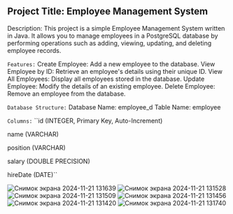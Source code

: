 ## Project Title: Employee Management System
Description:
This project is a simple Employee Management System written in Java. It allows you to manage employees in a PostgreSQL database by performing operations such as adding, viewing, updating, and deleting employee records.

```Features:```
Create Employee: Add a new employee to the database.
View Employee by ID: Retrieve an employee's details using their unique ID.
View All Employees: Display all employees stored in the database.
Update Employee: Modify the details of an existing employee.
Delete Employee: Remove an employee from the database.



```Database Structure:```
Database Name: employee_d
Table Name: employee


  ```Columns:```
``id (INTEGER, Primary Key, Auto-Increment)

name (VARCHAR)

position (VARCHAR)

salary (DOUBLE PRECISION)

hireDate (DATE)``


![Снимок экрана 2024-11-21 131639](https://github.com/user-attachments/assets/3ec9db4d-7220-4306-8ec0-eaa102bebbad)
![Снимок экрана 2024-11-21 131528](https://github.com/user-attachments/assets/6d05071b-523c-400d-804f-8a4ce0073234)
![Снимок экрана 2024-11-21 131509](https://github.com/user-attachments/assets/b3fdd05c-450b-41ce-b347-c3ae327d2f69)
![Снимок экрана 2024-11-21 131456](https://github.com/user-attachments/assets/ccac3b30-a7d0-4d9c-a043-b27041c23df9)
![Снимок экрана 2024-11-21 131420](https://github.com/user-attachments/assets/adf72d87-dc14-4116-82f0-c764669052b1)
![Снимок экрана 2024-11-21 131740](https://github.com/user-attachments/assets/8e6a8451-351a-4cc6-9127-b582b2ebaf65)
